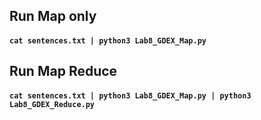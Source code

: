 ## Run Map only
#### `cat sentences.txt | python3 Lab8_GDEX_Map.py`

## Run Map Reduce
#### `cat sentences.txt | python3 Lab8_GDEX_Map.py | python3 Lab8_GDEX_Reduce.py`
